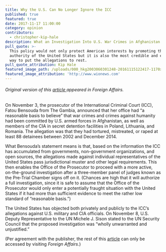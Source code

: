 ```yaml
---
title: Why the U.S. Can No Longer Ignore the ICC
published: true
featured: true
date: 2017-11-17 11:00:00
category: opinion
contributors:
  - christopher-kip-hale
description: What an Investigation Into U.S. War Crimes in Afghanistan Would Mean
pull_quote: >-
  This policy would not only protect American interests by promoting the moral
  authority of the United States but it is also the most credible and expedient
  way to put the allegations to rest.
pull_quote_attribution: Kip Hale
featured_image_path: /uploads/000_hkg2003060301248-20161115122417-1170x645.jpg
featured_image_attribution: 'http://www.wionews.com'
---
```



###### Original version of this&nbsp;[article&nbsp;](https://www.foreignaffairs.com/articles/afghanistan/2017-11-16/why-us-can-no-longer-ignore-icc)appeared in *Foreign Affairs*.

On November 3, the prosecutor of the International Criminal Court (ICC), Fatou Bensouda from The Gambia, announced that her office had “a reasonable basis to believe” that war crimes and crimes against humanity had been committed by U.S. armed forces in Afghanistan, as well as members of the CIA in secret detention facilities in Poland, Lithuania, and Romania. The allegation was that they had tortured, mistreated, or raped at least 88 detainees between 2002 and December 2014.

What Bensouda’s statement means is that, based on the information the ICC has accumulated from governments, non-government organizations, and open sources, the allegations made against individual representatives of the United States pass jurisdictional muster and other legal requirements. This then enables the Office of the Prosecutor to proceed with a more active, on-the-ground investigation after a three-member panel of judges known as the Pre-Trial Chamber signs off on it. (Chances are high that it will authorize a full investigation, since it is safe to assume that the Office of the Prosecutor would only enter a potentially fraught situation with the United States if it had more than sufficient evidence to meet the rather low standard of “reasonable basis.”)

The United States has objected both privately and publicly to the ICC’s allegations against U.S. military and CIA officials. On November 8, U.S. Deputy Representative to the UN Michele J. Sison stated to the UN Security Council that the proposed investigation was “wholly unwarranted and unjustified.”

(Per agreement with the publisher, the rest of this [article](https://www.foreignaffairs.com/articles/afghanistan/2017-11-16/why-us-can-no-longer-ignore-icc)&nbsp;can only be accessed by visiting *Foreign Affairs*.)&nbsp;
